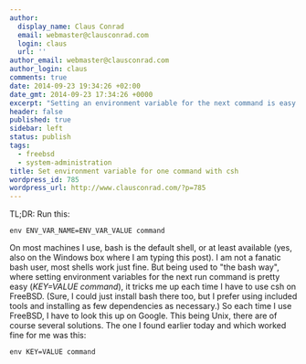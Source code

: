 ```yaml
---
author:
  display_name: Claus Conrad
  email: webmaster@clausconrad.com
  login: claus
  url: ''
author_email: webmaster@clausconrad.com
author_login: claus
comments: true
date: 2014-09-23 19:34:26 +02:00
date_gmt: 2014-09-23 17:34:26 +0000
excerpt: "Setting an environment variable for the next command is easy with bash - as it turns out, also with csh. Here's how:\r\n\r\n"
header: false
published: true
sidebar: left
status: publish
tags:
  - freebsd
  - system-administration
title: Set environment variable for one command with csh
wordpress_id: 785
wordpress_url: http://www.clausconrad.com/?p=785
---
```

TL;DR: Run this:  
```shell
env ENV_VAR_NAME=ENV_VAR_VALUE command
```

On most machines I use, bash is the default shell, or at least available (yes, also on the Windows box where I am typing this post). I am not a fanatic bash user, most shells work just fine. But being used to "the bash way", where setting environment variables for the next run command is pretty easy (_KEY=VALUE command_), it tricks me up each time I have to use csh on FreeBSD. (Sure, I could just install bash there too, but I prefer using included tools and installing as few dependencies as necessary.) So each time I use FreeBSD, I have to look this up on Google. This being Unix, there are of course several solutions. The one I found earlier today and which worked fine for me was this:
    
```shell
env KEY=VALUE command
```
